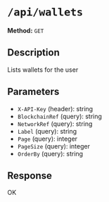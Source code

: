 # `/api/wallets`

**Method:** `GET`  

## Description
Lists wallets for the user



## Parameters
- `X-API-Key` (header): string
- `BlockchainRef` (query): string
- `NetworkRef` (query): string
- `Label` (query): string
- `Page` (query): integer
- `PageSize` (query): integer
- `OrderBy` (query): string

## Response
OK
